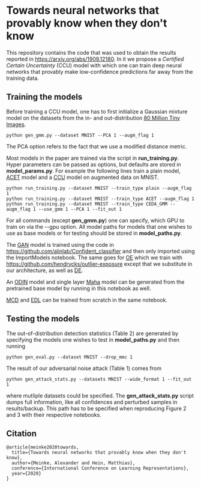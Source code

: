 # Towards neural networks that provably know when they don't know

This repository contains the code that was used to obtain the results reported in https://arxiv.org/abs/1909.12180. In it we propose a *Certified Certain Uncertainty* (CCU) model with which one can train deep neural networks that provably make low-confidence predictions far away from the training data.

## Training the models

Before training a CCU model, one has to first initialize a Gaussian mixture model on the datasets from the in- and out-distribution [80 Million Tiny Images](http://horatio.cs.nyu.edu/mit/tiny/data/tiny_images.bin). 
```
python gen_gmm.py --dataset MNIST --PCA 1 --augm_flag 1
```
The PCA option refers to the fact that we use a modified distance metric. 

Most models in the paper are trained via the script in **run_training.py**. Hyper parameters can be passed as options, but defaults are stored in **model_params.py**. For example the following lines train a plain model, [ACET](https://arxiv.org/abs/1812.05720) model and a [CCU](https://arxiv.org/abs/1909.12180) model on augmented data on MNIST.

```
python run_training.py --dataset MNIST --train_type plain --augm_flag 1
python run_training.py --dataset MNIST --train_type ACET --augm_flag 1
python run_training.py --dataset MNIST --train_type CEDA_GMM --augm_flag 1 --use_gmm 1 --PCA 1 --fit_out 1
```
For all commands (except **gen_gmm.py**) one can specify, which GPU to train on via the --gpu option. All model paths for models that one wishes to use as base models or for testing should be stored in **model_paths.py**.

The [GAN](https://arxiv.org/abs/1711.09325) model is trained using the code in https://github.com/alinlab/Confident_classifier and then only imported using the ImportModels notebook. The same goes for [OE](https://arxiv.org/abs/1812.04606) which we train with https://github.com/hendrycks/outlier-exposure except that we substitute in our architecture, as well as [DE](http://papers.nips.cc/paper/7219-simple-and-scalable-predictive-uncertainty-estimation-using-deep-ensembles.pdf).

An [ODIN](https://arxiv.org/abs/1706.02690) model and single layer [Maha](https://arxiv.org/abs/1807.03888) model can be generated from the pretrained base model by running in this notebook as well. 

[MCD](https://arxiv.org/abs/1506.02142) and [EDL](http://papers.nips.cc/paper/7580-evidential-deep-learning-to-quantify-classification-uncertainty.pdf) can be trained from scratch in the same notebook.

## Testing the models

The out-of-distribution detection statistics (Table 2) are generated by specifying the models one wishes to test in **model_paths.py** and then running
```
python gen_eval.py --dataset MNIST --drop_mmc 1
```

The result of our adversarial noise attack (Table 1) comes from
```
python gen_attack_stats.py --datasets MNIST --wide_format 1 --fit_out 1
```
where mutliple datasets could be specified. The **gen_attack_stats.py** script dumps full information, like all confidences and perturbed samples in results/backup. This path has to be specified when reproducing Figure 2 and 3 with their respective notebooks.

## Citation
```
@article{meinke2020towards,
  title={Towards neural networks that provably know when they don't know},
  author={Meinke, Alexander and Hein, Matthias},
  conference={International Conference on Learning Representations},
  year={2020}
}
```
